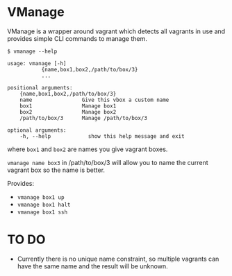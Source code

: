 VManage
=======

VManage is a wrapper around vagrant which detects all vagrants in use and provides simple CLI commands to manage them.

    $ vmanage --help

    usage: vmanage [-h]
               {name,box1,box2,/path/to/box/3}
               ...

    positional arguments:
        {name,box1,box2,/path/to/box/3}
        name                Give this vbox a custom name
        box1                Manage box1
        box2                Manage box2
        /path/to/box/3      Manage /path/to/box/3

    optional arguments:
        -h, --help            show this help message and exit

where `box1` and `box2` are names you give vagrant boxes.

`vmanage name box3` in /path/to/box/3 will allow you to name the current vagrant box so the name is better.

Provides:

- `vmanage box1 up`
- `vmanage box1 halt`
- `vmanage box1 ssh`


TO DO
=====

- Currently there is no unique name constraint, so multiple vagrants can have the same name and the result will be unknown.

